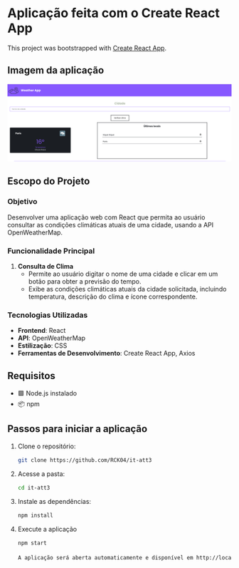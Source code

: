 # Aplicação feita com o Create React App

This project was bootstrapped with [Create React App](https://github.com/facebook/create-react-app).

## Imagem da aplicação

![Tela da aplicação](./src/images/applicationImage.png)

## Escopo do Projeto

### Objetivo
Desenvolver uma aplicação web com React que permita ao usuário consultar as condições climáticas atuais de uma cidade, usando a API OpenWeatherMap.

### Funcionalidade Principal
1. **Consulta de Clima**
   - Permite ao usuário digitar o nome de uma cidade e clicar em um botão para obter a previsão do tempo.
   - Exibe as condições climáticas atuais da cidade solicitada, incluindo temperatura, descrição do clima e ícone correspondente.

### Tecnologias Utilizadas
- **Frontend**: React
- **API**: OpenWeatherMap
- **Estilização**: CSS
- **Ferramentas de Desenvolvimento**: Create React App, Axios

## Requisitos

- 🟩 Node.js instalado
- 📦 npm

## Passos para iniciar a aplicação

1. Clone o repositório:

   ```bash
   git clone https://github.com/RCK04/it-att3

2. Acesse a pasta:
   ```bash
   cd it-att3

3. Instale as dependências:
   ```bash
   npm install

4. Execute a aplicação
   ```bash
   npm start

   A aplicação será aberta automaticamente e disponível em http://localhost:3000


